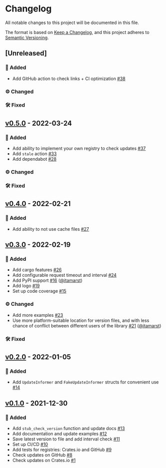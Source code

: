 # Changelog
All notable changes to this project will be documented in this file.

The format is based on [Keep a Changelog],
and this project adheres to [Semantic Versioning].

## [Unreleased]
### 🚀 Added
- Add GitHub action to check links + CI optimization [#38]

### ⚙️ Changed

### 🛠 Fixed

## [v0.5.0] - 2022-03-24
### 🚀 Added
- Add ability to implement your own registry to check updates [#37]
- Add `stale` action [#33]
- Add dependabot [#28]

### ⚙️ Changed

### 🛠 Fixed

## [v0.4.0] - 2022-02-21
### 🚀 Added
- Add ability to not use cache files [#27]

## [v0.3.0] - 2022-02-19
### 🚀 Added
- Add cargo features [#26]
- Add configurable request timeout and interval [#24]
- Add PyPI support [#16] ([@itamarst](https://github.com/itamarst))
- Add logo [#19]
- Set up code coverage [#15]

### ⚙️ Changed
- Add more examples [#23]
- Use more platform-suitable location for version files, and with less chance of conflict between different users of the library [#21] ([@itamarst](https://github.com/itamarst))

### 🛠 Fixed

## [v0.2.0] - 2022-01-05
### 🚀 Added
- Add `UpdateInformer` and `FakeUpdateInformer` structs for convenient use [#14]

## [v0.1.0] - 2021-12-30
### 🚀 Added
- Add `stub_check_version` function and update docs [#13]
- Add documentation and update examples [#12]
- Save latest version to file and add interval check [#11]
- Set up CI/CD [#10]
- Add tests for registries: Crates.io and GitHub [#9]
- Check updates on GitHub [#8]
- Check updates on Crates.io [#1]

[#38]: https://github.com/mgrachev/update-informer/pull/38
[#37]: https://github.com/mgrachev/update-informer/pull/37
[#33]: https://github.com/mgrachev/update-informer/pull/33
[#28]: https://github.com/mgrachev/update-informer/pull/28
[#27]: https://github.com/mgrachev/update-informer/pull/27
[#26]: https://github.com/mgrachev/update-informer/pull/26
[#24]: https://github.com/mgrachev/update-informer/pull/24
[#23]: https://github.com/mgrachev/update-informer/pull/23
[#21]: https://github.com/mgrachev/update-informer/pull/21
[#19]: https://github.com/mgrachev/update-informer/pull/19
[#16]: https://github.com/mgrachev/update-informer/pull/16
[#15]: https://github.com/mgrachev/update-informer/pull/15
[#14]: https://github.com/mgrachev/update-informer/pull/14
[#13]: https://github.com/mgrachev/update-informer/pull/13
[#12]: https://github.com/mgrachev/update-informer/pull/12
[#11]: https://github.com/mgrachev/update-informer/pull/11
[#10]: https://github.com/mgrachev/update-informer/pull/10
[#9]: https://github.com/mgrachev/update-informer/pull/9
[#8]: https://github.com/mgrachev/update-informer/pull/8
[#1]: https://github.com/mgrachev/update-informer/pull/1

[v0.5.0]: https://github.com/mgrachev/update-informer/releases/tag/v0.5.0
[v0.4.0]: https://github.com/mgrachev/update-informer/releases/tag/v0.4.0
[v0.3.0]: https://github.com/mgrachev/update-informer/releases/tag/v0.3.0
[v0.2.0]: https://github.com/mgrachev/update-informer/releases/tag/v0.2.0
[v0.1.0]: https://github.com/mgrachev/update-informer/releases/tag/v0.1.0

[Keep a Changelog]: https://keepachangelog.com/en/1.0.0
[Semantic Versioning]: https://semver.org/spec/v2.0.0.html
